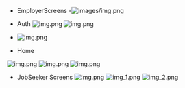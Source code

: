 - EmployerScreens
-![images/img.png](images/img.png)
- Auth
![img.png](images/welcome.png)
![img.png](images/register.png)
- ![img.png](images/login.png)

- Home

![img.png](images/img2.png)
![img.png](images/add_job.png)
![img.png](images/applications.png)


- JobSeeker Screens
![img.png](images/homme.png)
![img_1.png](images/img_1.png)
![img_2.png](images/img_2.png)